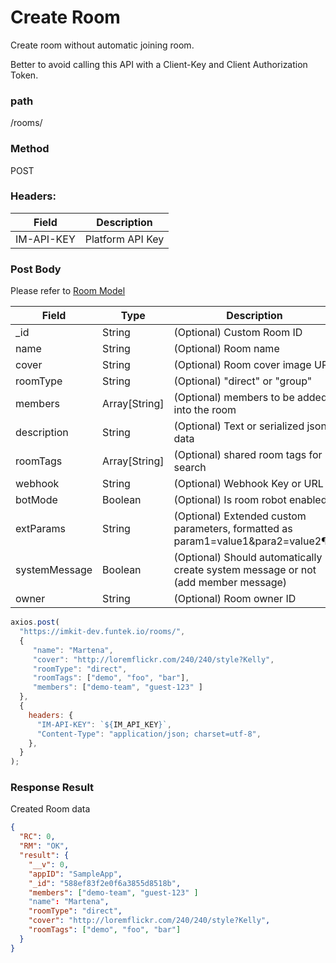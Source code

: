 # Create Room

Create room without automatic joining room.

Better to avoid calling this API with a Client-Key and Client Authorization Token.

### path

/rooms/

### Method

POST

### Headers:

| Field      | Description      |
| ---------- | ---------------- |
| IM-API-KEY | Platform API Key |

### Post Body

Please refer to [Room Model](https://github.com/FUNTEKco/chat-server-document/wiki/Model#room)

| Field         | Type          | Description                                                                        |
| ------------- | ------------- | ---------------------------------------------------------------------------------- |
| \_id          | String        | (Optional) Custom Room ID                                                          |
| name          | String        | (Optional) Room name                                                               |
| cover         | String        | (Optional) Room cover image URL                                                    |
| roomType      | String        | (Optional) "direct" or "group"                                                     |
| members       | Array[String] | (Optional) members to be added into the room                                       |
| description   | String        | (Optional) Text or serialized json data                                            |
| roomTags      | Array[String] | (Optional) shared room tags for search                                             |
| webhook       | String        | (Optional) Webhook Key or URL                                                      |
| botMode       | Boolean       | (Optional) Is room robot enabled                                                   |
| extParams     | String        | (Optional) Extended custom parameters, formatted as param1=value1&para2=value2¶... |
| systemMessage | Boolean       | (Optional) Should automatically create system message or not (add member message)  |
| owner         | String        | (Optional) Room owner ID |


```javascript
axios.post(
  "https://imkit-dev.funtek.io/rooms/",
  {
     "name": "Martena",
     "cover": "http://loremflickr.com/240/240/style?Kelly",
     "roomType": "direct",
     "roomTags": ["demo", "foo", "bar"],
     "members": ["demo-team", "guest-123" ]
  },
  {
    headers: {
      "IM-API-KEY": `${IM_API_KEY}`,
      "Content-Type": "application/json; charset=utf-8",
    },
  }
);
```

### Response Result

Created Room data

```json
{
  "RC": 0,
  "RM": "OK",
  "result": {
    "__v": 0,
    "appID": "SampleApp",
    "_id": "588ef83f2e0f6a3855d8518b",
    "members": ["demo-team", "guest-123" ]
    "name": "Martena",
    "roomType": "direct",
    "cover": "http://loremflickr.com/240/240/style?Kelly",
    "roomTags": ["demo", "foo", "bar"]
  }
}
```
